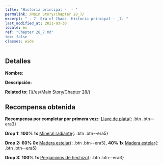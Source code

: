 ```yaml
---
title: "Historia principal -  - "
permalink: /Main Story/Chapter 28_7/
excerpt: " - 7. Era of Chaos  Historia principal - _7. "
last_modified_at: 2021-03-30
locale: es
ref: "Chapter 28_7.md"
toc: false
classes: wide
---
```


## Detalles

 **Nombre:** 

 **Descripción:** 

 **Related to:** [](/es/Main Story/Chapter 28/)

## Recompensa obtenida

 **Recompensa por completar por primera vez::** [Llave de plata](/es/Items/con_693/){: .btn .btn--era3}

 **Drop 1:** **100% 1x** [Mineral radiante](/es/Items/mat_96/){: .btn .btn--era5}

 **Drop 2:** **60% 0x** [Madera estelar](/es/Items/mat_90/){: .btn .btn--era5}, **40% 1x** [Madera estelar](/es/Items/mat_90/){: .btn .btn--era5}

 **Drop 3:** **100% 1x** [Pergaminos de hechizo](/es/Items/con_694/){: .btn .btn--era3}

